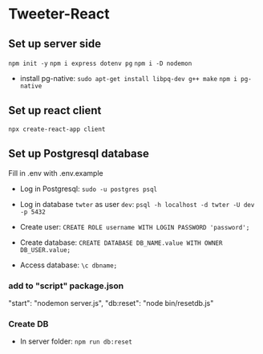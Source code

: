 # Tweeter-React

## Set up server side
`npm init -y`
`npm i express dotenv pg`
`npm i -D nodemon`

- install pg-native:
`sudo apt-get install libpq-dev g++ make`
`npm i pg-native`

## Set up react client
`npx create-react-app client`

## Set up Postgresql database
Fill in .env with .env.example
- Log in Postgresql: `sudo -u postgres psql`
- Log in database `twter` as user `dev`: `psql -h localhost -d twter -U dev -p 5432`

- Create user: `CREATE ROLE username WITH LOGIN PASSWORD 'password';`

- Create database: `CREATE DATABASE DB_NAME.value WITH OWNER DB_USER.value;`

- Access database: `\c dbname;`

### add to "script" package.json
  "start": "nodemon server.js",
  "db:reset": "node bin/resetdb.js"

### Create DB
- In server folder: `npm run db:reset`